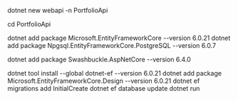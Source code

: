 dotnet new webapi -n PortfolioApi

cd PortfolioApi

<!--Entity Framework ORM-->
dotnet add package Microsoft.EntityFrameworkCore --version 6.0.21
dotnet add package Npgsql.EntityFrameworkCore.PostgreSQL --version 6.0.7

<!--Swagger-->
dotnet add package Swashbuckle.AspNetCore --version 6.4.0

<!--Migration-->
dotnet tool install --global dotnet-ef --version 6.0.21
dotnet add package Microsoft.EntityFrameworkCore.Design --version 6.0.21
dotnet ef migrations add InitialCreate
dotnet ef database update
dotnet run

